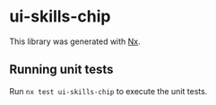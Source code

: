 # ui-skills-chip

This library was generated with [Nx](https://nx.dev).

## Running unit tests

Run `nx test ui-skills-chip` to execute the unit tests.
